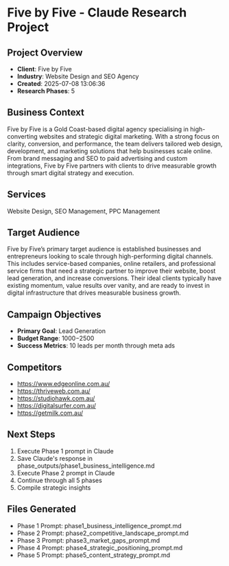 # Five by Five - Claude Research Project

## Project Overview
- **Client**: Five by Five
- **Industry**: Website Design and SEO Agency
- **Created**: 2025-07-08 13:06:36
- **Research Phases**: 5

## Business Context
Five by Five is a Gold Coast-based digital agency specialising in high-converting websites and strategic digital marketing. With a strong focus on clarity, conversion, and performance, the team delivers tailored web design, development, and marketing solutions that help businesses scale online. From brand messaging and SEO to paid advertising and custom integrations, Five by Five partners with clients to drive measurable growth through smart digital strategy and execution.

## Services
Website Design, SEO Management, PPC Management

## Target Audience
Five by Five’s primary target audience is established businesses and entrepreneurs looking to scale through high-performing digital channels. This includes service-based companies, online retailers, and professional service firms that need a strategic partner to improve their website, boost lead generation, and increase conversions. Their ideal clients typically have existing momentum, value results over vanity, and are ready to invest in digital infrastructure that drives measurable business growth.

## Campaign Objectives
- **Primary Goal**: Lead Generation
- **Budget Range**: $1000-$2500
- **Success Metrics**: 10 leads per month through meta ads

## Competitors
- https://www.edgeonline.com.au/
- https://thriveweb.com.au/
- https://studiohawk.com.au/
- https://digitalsurfer.com.au/
- https://getmilk.com.au/

## Next Steps
1. Execute Phase 1 prompt in Claude
2. Save Claude's response in phase_outputs/phase1_business_intelligence.md
3. Execute Phase 2 prompt in Claude
4. Continue through all 5 phases
5. Compile strategic insights

## Files Generated
- Phase 1 Prompt: phase1_business_intelligence_prompt.md
- Phase 2 Prompt: phase2_competitive_landscape_prompt.md
- Phase 3 Prompt: phase3_market_gaps_prompt.md
- Phase 4 Prompt: phase4_strategic_positioning_prompt.md
- Phase 5 Prompt: phase5_content_strategy_prompt.md
